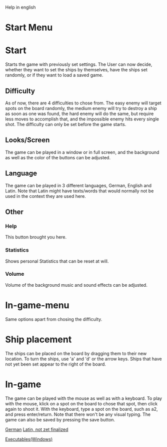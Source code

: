 Help in english

# Start Menu
# Start
Starts the game with previously set settings. The User can now decide, whether they want to set the ships by themselves, have the ships set randomly, or if they want to load a saved game.

## Difficulty
As of now, there are 4 difficulties to chose from. The easy enemy will target spots on the board randomly, the medium enemy will try to destroy a ship as soon as one was found, the hard enemy will do the same, but require less moves to accomplish that, and the impossible enemy hits every single shot.
The difficulty can only be set before the game starts.

## Looks/Screen
The game can be played in a window or in full screen, and the background as well as the color of the buttons can be adjusted.

## Language
The game can be played in 3 different languages, German, English and Latin. Note that Latin might have texts/words that would normally not be used in the context they are used here.

## Other
### Help
This button brought you here.
### Statistics
Shows personal Statistics that can be reset at will.
### Volume
Volume of the background music and sound effects can be adjusted.

# In-game-menu
Same options apart from chosing the difficulty.

# Ship placement
The ships can be placed on the board by dragging them to their new location. To turn the ships, use 'a' and 'd' or the arrow keys. Ships that have not yet been set appear to the right of the board.

# In-game
The game can be played with the mouse as well as with a keyboard. To play with the mouse, klick on a spot on the board to chose that spot, then click again to shoot it. With the keyboard, type a spot on the board, such as a2, and press enter/return. Note that there won't be any visual typing.
The game can also be saved by pressing the save button.

[German](https://github.com/airberlin1/schiffe_versenken/blob/master/help/HilfeDeutschAlpha4.md)
[Latin, not zet finalized](https://github.com/airberlin1/schiffe_versenken/blob/master/help/AuxiliumLatinumAlpha4.md)

[Executables(Windows)](https://drive.google.com/drive/folders/1n1nREr9wTsSy-yhHl3U8TFUes2SZ59io)

